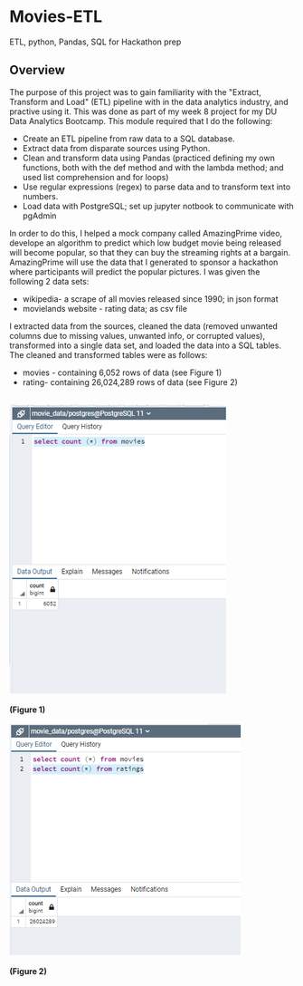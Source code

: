 # Movies-ETL
ETL, python, Pandas, SQL for Hackathon prep

## Overview
The purpose of this project was to gain familiarity with the "Extract, Transform and Load" (ETL) pipeline with in the data analytics industry, and practive using it.  This was done as part of my week 8 project for my DU Data Analytics Bootcamp.  This module required  that I do the following:
* Create an ETL pipeline from raw data to a SQL database.
* Extract data from disparate sources using Python.
* Clean and transform data using Pandas (practiced defining my own functions, both with the def method and with the lambda method; and used list comprehension and for loops)
* Use regular expressions (regex) to parse data and to transform text into numbers.
* Load data with PostgreSQL; set up jupyter notbook to communicate with pgAdmin

In order to do this, I helped a mock company called AmazingPrime video, develope an algorithm to predict which low budget movie being released will become popular,
so that they can buy the streaming rights at a bargain.  AmazingPrime will use the data that I generated to sponsor a hackathon where participants will predict the popular pictures.
I was given the following 2 data sets:
* wikipedia- a scrape of all movies released since 1990; in json format
*	movielands website - rating data; as csv file

I extracted data from the sources, cleaned the data (removed unwanted columns due to missing values, unwanted info, or corrupted values), transformed into a single data set, and loaded the data into a SQL tables.  The cleaned and transformed tables were as follows:
* movies - containing 6,052 rows of data (see Figure 1)
* rating- containing 26,024,289 rows of data (see Figure 2)<br><br>

![This is an image](https://github.com/bartblack13/Movies-ETL/blob/main/Resources/movies_query.png)<br><br>
**(Figure 1)**<br><br>
![This is an image](https://github.com/bartblack13/Movies-ETL/blob/main/Resources/ratings_query.png)<br><br>
**(Figure 2)**

